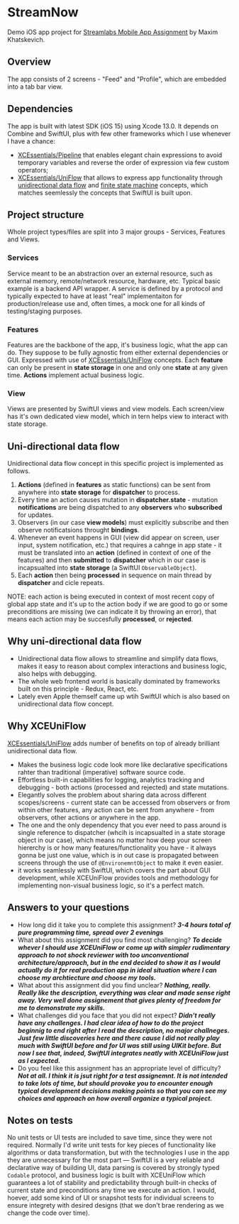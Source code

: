 # StreamNow

Demo iOS app project for [Streamlabs Mobile App Assignment](https://github.com/stream-labs/mobile-assignment) by Maxim Khatskevich.



## Overview

The app consists of 2 screens - "Feed" and "Profile", which are embedded into a tab bar view.



## Dependencies

The app is built with latest SDK (iOS 15) using Xcode 13.0. It depends on Combine and SwiftUI, plus with few  other frameworks which I use whenever I have a chance:

- [XCEssentials/Pipeline](https://github.com/XCEssentials/Pipeline) that enables elegant chain expressions to avoid temporary variables and reverse the order of expression via few custom operators;
- [XCEssentials/UniFlow](https://github.com/XCEssentials/UniFlow) that allows to express app functionality through [unidirectional data flow](https://redux.js.org/tutorials/fundamentals/part-2-concepts-data-flow) and [finite state machine](https://en.wikipedia.org/wiki/Finite-state_machine) concepts, which matches seemlessly the concepts that SwiftUI is built upon.



## Project structure

Whole project types/files are split into 3 major groups - Services, Features and Views.

### Services

Service meant to be an abstraction over an external resource, such as external memory, remote/network resource, hardware, etc. Typical basic example is a backend API wrapper. A service is defined by a protocol and typically expected to have at least "real" implementaiton for production/release use and, often times, a mock one for all kinds of testing/staging purposes.

### Features

Features are the backbone of the app, it's business logic, what the app can do. They suppose to be fully agnostic from either external dependencies or GUI. Expressed with use of [XCEssentials/UniFlow](https://github.com/XCEssentials/UniFlow) concepts. Each **feature** can only be present in **state storage** in one and only one **state** at any given time. **Actions** implement actual business logic.

### View

Views are presented by SwiftUI views and view models. Each screen/view has it's own dedicated view model, which in tern helps view to interact with state storage.



## Uni-directional data flow

Unidirectional data flow concept in this specific project is implemented as follows.

1. **Actions** (defined in **features** as static functions) can be sent from anywhere into **state storage** for **dispatcher** to process.
2. Every time an action causes mutation in **dispatcher.state** - mutation **notifications** are being dispatched to any **observers** who **subscribed** for updates.
3. Observers (in our case **view models**) must explicitly subscribe and then observe notificatsions throught **bindings**.
4. Whenever an event happens in GUI (view did appear on screen, user input, system notification, etc.) that requires a cahnge in app state - it must be translated into an **action** (defined in context of one of the features) and then **submitted** to **dispatcher** which in our case is incapsualted into **state storage** (a SwiftUI `ObservableObject`).
5. Each **action** then being **processed** in sequence on main thread by **dispatcher** and cicle repeats.

NOTE: each action is being executed in context of most recent copy of global app state and it's up to the action body if we are good to go or some preconditions are missing (we can indicate it by throwing an error), that means each action may be succesfully **processed**, or **rejected**.



## Why uni-directional data flow

* Unidirectional data flow allows to streamline and simplify data flows, makes it easy to reason about complex interactions and business logic, also helps with debugging.
* The whole web frontend world is basically dominated by frameworks built on this principle - Redux, React, etc.
* Lately even Apple themself came up wtih SwiftUI which is also based on unidirectional data flow concept.



## Why XCEUniFlow

[XCEssentials/UniFlow](https://github.com/XCEssentials/UniFlow) adds number of benefits on top of already brilliant unidirectional data flow.

* Makes the business logic code look more like declarative specifications rahter than traditional (imperative) software source code.
* Effortless built-in capabilities for logging, analytics tracking and debugging - both actions (processed and rejected) and state mutations.
* Elegantly solves the problem about sharing data across different scopes/screens - current state can be accessed from observers or from within other features, any action can be sent from anywhere - from observers, other actions or anywhere in the app.
* The one and the only dependency that you ever need to pass around is single reference to dispatcher (whcih is incapsualted in a state storage object in our case), which means no matter how deep your screen hiererchy is or how many features/functionality you have - it always gonna be just one value, which is in out case is propagated between screens through the use of `@EnvironemntObject` to make it even easier.
* it works seamlessly with SwiftUI, which covers the part about GUI development, while XCEUniFlow provides tools and methodology for implementing non-visual business logic, so it's a perfect match.



## Answers to your questions

- How long did it take you to complete this assignment?
  ***3-4 hours total of pure programming time, spread over 2 evenings***
- What about this assignment did you find most challenging?
  ***To decide whever I should use XCEUniFlow or come up with simpler rudimentary approach to not shock reviewer with too unconventional architecture/approach, but in the end decided to show it as I would actually do it for real production app in ideal situation where I can choose my archtiecture and choose my tools.***
- What about this assignment did you find unclear?
  ***Nothing, really. Really like the description, everything was clear and made sense right away. Very well done assignement that gives plenty of freedom for me to demonstrate my skills.*** 
- What challenges did you face that you did not expect?
  ***Didn't really have any challenges. I had clear idea of how to do the project beginnig to end right after I read the description, no major challneges. Just few little discoveries here and there cause I did not really play much with SwiftUI before and for UI was still using UIKit before. But now I see that, indeed, SwiftUI integrates neatly with XCEUniFlow just as I expected.***
- Do you feel like this assignment has an appropriate level of difficulty?
  ***Not at all. I think it is jsut right for a test assignemnt. It is not intended to take lots of time, but should provoke you to encounter enough typical development decisions making points so that you can see my choices and approach on how overall organize a typical project.***



## Notes on tests

No unit tests or UI tests are included to save time, since they were not required. Normally I'd write unit tests for key pieces of functionality like algorithms or data transformation, but with the technologies I use in the app they are unnecessary for the most part — SwiftUI is a very reliable and declarative way of building UI, data parsing is covered by strongly typed `Codable` protocol, and business logic is built with XCEUniFlow which guarantees a lot of stability and predictability through built-in checks of current state and preconditions any time we execute an action. I would, hoever, add some kind of UI or snapshot tests for individual screens to ensure integrety with desired designs (that we don't brae rendering as we change the code over time).